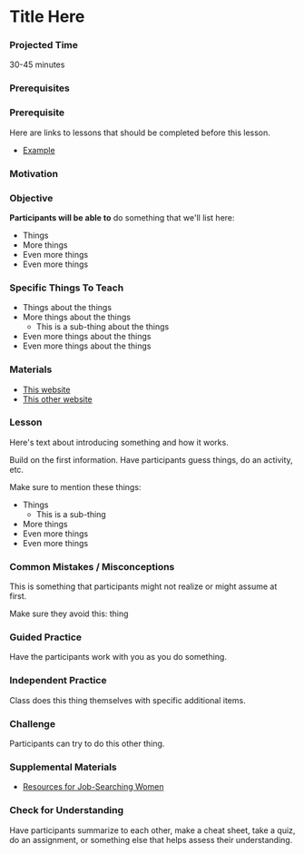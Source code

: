 # Title Here

### Projected Time
30-45 minutes

### Prerequisites


### Prerequisite
Here are links to lessons that should be completed before this lesson.
- [Example](fakelink.md)

### Motivation


### Objective
**Participants will be able to** do something that we'll list here:
- Things
- More things
- Even more things
- Even more things

### Specific Things To Teach
- Things about the things
- More things about the things
	- This is a sub-thing about the things
- Even more things about the things
- Even more things about the things

### Materials

- [This website](example.com)
- [This other website](otherexample.com)

### Lesson

Here's text about introducing something and how it works.

Build on the first information. Have participants guess things, do an activity, etc.

Make sure to mention these things:
- Things
	- This is a sub-thing
- More things
- Even more things
- Even more things


### Common Mistakes / Misconceptions

This is something that participants might not realize or might assume at first.

Make sure they avoid this: thing


### Guided Practice

Have the participants work with you as you do something.


### Independent Practice

Class does this thing themselves with specific additional items.


### Challenge

Participants can try to do this other thing.


### Supplemental Materials
- [Resources for Job-Searching Women](https://docs.google.com/document/d/1iEQbCe4f5YPoQm25ILGRq50kZZ3qqn44xwWtGi0CH0Y/edit)

### Check for Understanding

Have participants summarize to each other, make a cheat sheet, take a quiz, do an assignment, or something else that helps assess their understanding.
